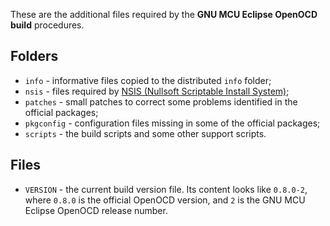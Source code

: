 These are the additional files required by the **GNU MCU Eclipse OpenOCD build** procedures.

## Folders

* `info` - informative files copied to the distributed `info` folder;
* `nsis` - files required by [NSIS (Nullsoft Scriptable Install System)](http://nsis.sourceforge.net/Main_Page);
* `patches` - small patches to correct some problems identified in the official packages;
* `pkgconfig` - configuration files missing in some of the official packages;
* `scripts` - the build scripts and some other support scripts.

## Files

* `VERSION` - the current build version file. Its content looks like `0.8.0-2`, where `0.8.0` is the official OpenOCD version, and `2` is the GNU MCU Eclipse OpenOCD release number.

